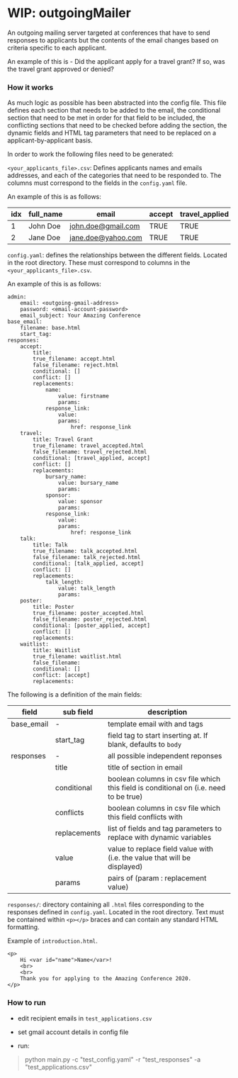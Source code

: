 # WIP: outgoingMailer

An outgoing mailing server targeted at conferences that have to send responses to applicants but the contents of the email changes based on criteria specific to each applicant.

An example of this is - Did the applicant apply for a travel grant? If so, was the travel grant approved or denied?

### How it works

As much logic as possible has been abstracted into the config file. This file defines each section that needs to be added to the email, the conditional section that need to be met in order for that field to be included, the conflicting sections that need to be checked before adding the section, the dynamic fields and HTML tag parameters that need to be replaced on a applicant-by-applicant basis.

In order to work the following files need to be generated:

`<your_applicants_file>.csv`: Defines applicants names and emails addresses, and each of the categories that need to be responded to. The columns must correspond to the fields in the `config.yaml` file.

An example of this is as follows:

| idx | full_name | email | accept | travel_applied | travel |
|---|---|---|---|---|---|
| 1 | John Doe | john.doe@gmail.com | TRUE | TRUE | TRUE |
| 2 | Jane Doe | jane.doe@yahoo.com | TRUE | TRUE | FALSE |


`config.yaml`: defines the relationships between the different fields. Located in the root directory. These must correspond to columns in the `<your_applicants_file>.csv`.

An example of this is as follows:

```
admin:
    email: <outgoing-gmail-address>
    password: <email-account-password>
    email_subject: Your Amazing Conference
base_email:
    filename: base.html
    start_tag:
responses:
    accept:
        title:
        true_filename: accept.html
        false_filename: reject.html
        conditional: []
        conflict: []
        replacements:
            name:
                value: firstname
                params:
            response_link:
                value:
                params:
                    href: response_link
    travel:
        title: Travel Grant
        true_filename: travel_accepted.html
        false_filename: travel_rejected.html
        conditional: [travel_applied, accept]
        conflict: []
        replacements:
            bursary_name:
                value: bursary_name
                params:
            sponsor:
                value: sponsor
                params:
            response_link:
                value:
                params:
                    href: response_link
    talk:
        title: Talk
        true_filename: talk_accepted.html
        false_filename: talk_rejected.html
        conditional: [talk_applied, accept]
        conflict: []
        replacements:
            talk_length:
                value: talk_length
                params:
    poster:
        title: Poster
        true_filename: poster_accepted.html
        false_filename: poster_rejected.html
        conditional: [poster_applied, accept]
        conflict: []
        replacements:
    waitlist:
        title: Waitlist
        true_filename: waitlist.html
        false_filename:
        conditional: []
        conflict: [accept]
        replacements:
```

The following is a definition of the main fields:

| field      | sub field   | description                                                                           |
|------------|-------------|---------------------------------------------------------------------------------------|
| base_email | -           | template email with <html></html> and <body></body> tags                              |
|            | start_tag   | field tag to start inserting at. If blank, defaults to `body`                         |
| responses  | -           | all possible independent reponses                                                     |
|            | title       | title of section in email                                                             |
|            | conditional | boolean columns in csv file which this field is conditional on (i.e. need to be true) |
|            | conflicts   | boolean columns in csv file which this field conflicts with                           |
|            | replacements | list of fields and tag parameters to replace with dynamic variables |
|            | value | value to replace field value with (i.e. the value that will be displayed) |
|            | params | pairs of (param : replacement value) |


`responses/`: directory containing all `.html` files corresponding to the responses defined in `config.yaml`. Located in the root directory. Text must be contained within `<p></p>` braces and can contain any standard HTML formatting.


Example of `introduction.html`.
```
<p>
    Hi <var id="name">Name</var>!
    <br>
    <br>
    Thank you for applying to the Amazing Conference 2020.
</p>
```

### How to run

* edit recipient emails in `test_applications.csv`

* set gmail account details in config file

* run:

> python main.py -c "test_config.yaml" -r "test_responses" -a "test_applications.csv"
